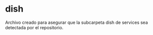 # dish
Archivo creado para asegurar que la subcarpeta dish de services sea detectada por el repositorio.